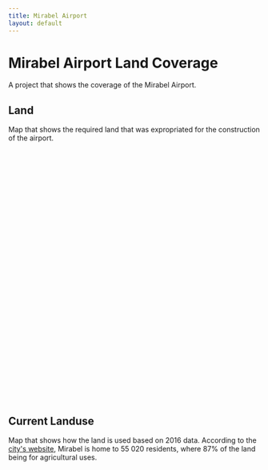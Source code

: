 ```yaml
---
title: Mirabel Airport
layout: default
---
```


# Mirabel Airport Land Coverage
A project that shows the coverage of the Mirabel Airport.

## Land
Map that shows the required land that was expropriated for the construction of the airport.
<div id="mapidmirabel" style="width: 700px; height: 500px">
      <script>
            var mapmirabel = L.map('mapidmirabel').setView([45.657400, -74.075657], 10);
            L.tileLayer('https://api.tiles.mapbox.com/v4/{id}/{z}/{x}/{y}.png?access_token={accessToken}', {
                  attribution: '<a href="https://www.tvanouvelles.ca/2015/10/06/des-images-de-laeroport-rarement-vues">TVA Nouvelles/Des images de laéroport rarement vues</a><br>Map data &copy; <a href="https://www.openstreetmap.org/">OpenStreetMap</a> contributors, <a href="https://creativecommons.org/licenses/by-sa/2.0/">CC-BY-SA</a>, Imagery © <a href="https://www.mapbox.com/">Mapbox</a>',
                  maxZoom: 18,
                  id: 'mapbox.streets',
                  accessToken: 'pk.eyJ1IjoiZ3BlcnJlYXVsdDkxIiwiYSI6ImNqdXJqYmxubTBpbDU0M25wdm5hMnk2dGEifQ.xS5T9S5SvQKL8wiChwUErA'
            }).addTo(mapmirabel)
            var geojsonMirabel = {
                  fillColor: "#a90f32",
                  color: "#a90f32",
                  weight: 1,
                  opacity: 1,
                  fillOpacity: 0.8
            };
            function polystyle(feature) {
                return {
                  fillColor: "#a90f32",
                  weight: 2,
                  opacity: 0.5,
                  color: "#a90f32",
                  fillOpacity: 0.5
                };
            }
            $.getJSON("geo_layers/mirabelairportpoly.geojson",function(data){
                  L.geoJson(data, {
                      style: polystyle
                  }).addTo(mapmirabel);
            });
            var legend = L.control({position: 'bottomleft'});
            legend.onAdd = function (mapmirabel) {
                  var div = L.DomUtil.create('div', 'info legend');/*,
                  labels = ['<strong>Metro</strong>'],
                  categories = ['Line 5'];
                  labels.push(categories);
                  div.innerHTML = labels.join('<br>'); */
                  /*div.innerHTML += "<h4>Metro</h4>";*/
                  div.innerHTML += '<i class="polygon" style="background: #a90f32"></i><span>Mirabel Aiport Land</span><br>';
                  return div
            }
            legend.addTo(mapmirabel);
     </script>
</div>

## Current Landuse
Map that shows how the land is used based on 2016 data. According to the [city's website](https://ville.mirabel.qc.ca/ville/a-propos-de-mirabel), Mirabel is home to 55 020 residents, where 87% of the land being for agricultural uses.
<div id="mapidmirabelclass" style="width: 700px; height: 500px">
      <script>
            var mapmirabelclass = L.map('mapidmirabelclass').setView([45.657400, -74.185657], 10);
            L.tileLayer('https://api.tiles.mapbox.com/v4/{id}/{z}/{x}/{y}.png?access_token={accessToken}', {
                  attribution: '<a href="http://cmm.qc.ca/donnees-et-territoire/observatoire-grand-montreal/produits-cartographiques/donnees-georeferencees/">Utilisation du sol, 2016, Communauté Métropolitaine de Montréal</a><br>Map data &copy; <a href="https://www.openstreetmap.org/">OpenStreetMap</a> contributors, <a href="https://creativecommons.org/licenses/by-sa/2.0/">CC-BY-SA</a>, Imagery © <a href="https://www.mapbox.com/">Mapbox</a>',
                  maxZoom: 18,
                  id: 'mapbox.streets',
                  accessToken: 'pk.eyJ1IjoiZ3BlcnJlYXVsdDkxIiwiYSI6ImNqdXJqYmxubTBpbDU0M25wdm5hMnk2dGEifQ.xS5T9S5SvQKL8wiChwUErA'
            }).addTo(mapmirabelclass)
            var geojsonMirabel = {
                  fillColor: "#a90f32",
                  color: "#a90f32",
                  weight: 1,
                  opacity: 1,
                  fillOpacity: 0.8
            };
            function mirastyle(feature) {
                switch (feature.properties.class){
                  case 'Agricole': return {
                    fillColor: "#a8f8a8",
                    weight: 2,
                    opacity: 0.5,
                    color: "#a8f8a8",
                    fillOpacity: 0.5
                  };
                  case 'Bureau': return {
                    fillColor: "#780000",
                    weight: 2,
                    opacity: 0.5,
                    color: "#780000",
                    fillOpacity: 0.5
                  }
                  case 'Commerciale': return {
                    fillColor: "#fe0001",
                    weight: 2,
                    opacity: 0.5,
                    color: "#fe0001",
                    fillOpacity: 0.5
                  }
                  case 'Golf': return {
                    fillColor: "#08f808",
                    weight: 2,
                    opacity: 0.5,
                    color: "#08f808",
                    fillOpacity: 0.5
                  }
                  case 'Hydrographie': return {
                    fillColor: "#c0feff",
                    weight: 2,
                    opacity: 0.5,
                    color: "#c0feff",
                    fillOpacity: 0.5
                  }
                  case 'Industrie': return {
                    fillColor: "#880888",
                    weight: 2,
                    opacity: 0.5,
                    color: "#880888",
                    fillOpacity: 0.5
                  }
                  case 'Institution économique': return {
                    fillColor: "#78a2ff",
                    weight: 2,
                    opacity: 0.5,
                    color: "#78a2ff",
                    fillOpacity: 0.5
                  }
                  case 'Institution non-économique': return {
                    fillColor: "#96c2ff",
                    weight: 2,
                    opacity: 0.5,
                    color: "#96c2ff",
                    fillOpacity: 0.5
                  }
                  case 'Parc ou espace vert': return {
                    fillColor: "#00a001",
                    weight: 2,
                    opacity: 0.5,
                    color: "#00a001",
                    fillOpacity: 0.5
                  }
                  case 'Residence 1 logement': return {
                    fillColor: "#fee601",
                    weight: 2,
                    opacity: 0.5,
                    color: "#fee601",
                    fillOpacity: 0.5
                  }
                  case 'Residence ou condo 2-4 logements': return {
                    fillColor: "#fecc01",
                    weight: 2,
                    opacity: 0.5,
                    color: "#fecc01",
                    fillOpacity: 0.5
                  }
                  case 'Residence ou condo 25+ logements': return {
                    fillColor: "#fe9a01",
                    weight: 2,
                    opacity: 0.5,
                    color: "#fe9a01",
                    fillOpacity: 0.5
                  }
                  case 'Residence ou condo 5-24 logements': return {
                    fillColor: "#feb401",
                    weight: 2,
                    opacity: 0.5,
                    color: "#feb401",
                    fillOpacity: 0.5
                  }
                  case 'Rue ou ruelle': return {
                    fillColor: "#0c0c0d",
                    weight: 2,
                    opacity: 0.5,
                    color: "#0c0c0d",
                    fillOpacity: 0.5
                  }
                  case 'Stationnement': return {
                    fillColor: "#363636",
                    weight: 2,
                    opacity: 0.5,
                    color: "#363636",
                    fillOpacity: 0.5
                  }
                  case 'Terrain vacant': return {
                    fillColor: "#877878",
                    weight: 2,
                    opacity: 0.5,
                    color: "#877878",
                    fillOpacity: 0.5
                  }
                  case 'Utilité publique': return {
                    fillColor: "#9494a1",
                    weight: 2,
                    opacity: 0.5,
                    color: "#9494a1",
                    fillOpacity: 0.5
                  }
                  case 'Zone aéroportuaire': return {
                    fillColor: "#d67ad0",
                    weight: 2,
                    opacity: 0.5,
                    color: "#d67ad0",
                    fillOpacity: 0.5
                  }
                  case 'Zone ferroviaire': return {
                    fillColor: "#705039",
                    weight: 2,
                    opacity: 0.5,
                    color: "#705039",
                    fillOpacity: 0.5
                  }
                }
            }
            function forEachFeature(feature, layer) {
                var popupContent =  feature.properties.class;
                layer.bindPopup(popupContent);
                //layer.bindTooltip(popupContent);
            }
            $.getJSON("geo_layers/classification_74005-US-2016.geojson",function(data){
                  L.geoJson(data, {
                      style: mirastyle

                  }).addTo(mapmirabelclass);
            });
            var legend = L.control({position: 'bottomleft'});
            legend.onAdd = function (mapmirabelclass) {
                  var div = L.DomUtil.create('div', 'info legend');
                  div.innerHTML += '<i class="polygon" style="background: #a8f8a8"></i><span>Agricole</span><br>';
                  div.innerHTML += '<i class="polygon" style="background: #780000"></i><span>Bureau</span><br>';
                  div.innerHTML += '<i class="polygon" style="background: #fe0001"></i><span>Commerciale</span><br>';
                  div.innerHTML += '<i class="polygon" style="background: #08f808"></i><span>Golf</span><br>';
                  div.innerHTML += '<i class="polygon" style="background: #c0feff"></i><span>Hydrographie</span><br>';
                  div.innerHTML += '<i class="polygon" style="background: #880888"></i><span>Industrie</span><br>';
                  div.innerHTML += '<i class="polygon" style="background: #78a2ff"></i><span>Institution économique</span><br>';
                  div.innerHTML += '<i class="polygon" style="background: #96c2ff"></i><span>Institution non-économique</span><br>';
                  div.innerHTML += '<i class="polygon" style="background: #00a001"></i><span>Parc ou espace vert</span><br>';
                  div.innerHTML += '<i class="polygon" style="background: #fee601"></i><span>Résidence 1 logement</span><br>';
                  div.innerHTML += '<i class="polygon" style="background: #fecc01"></i><span>Residence ou condo 2-4 logements</span><br>';
                  div.innerHTML += '<i class="polygon" style="background: #feb401"></i><span>Residence ou condo 5-24 logements</span><br>';
                  div.innerHTML += '<i class="polygon" style="background: #fe9a01"></i><span>Residence ou condo 25+ logements</span><br>';
                  div.innerHTML += '<i class="polygon" style="background: #0c0c0d"></i><span>Rue ou ruelle</span><br>';
                  div.innerHTML += '<i class="polygon" style="background: #363636"></i><span>Stationnement</span><br>';
                  div.innerHTML += '<i class="polygon" style="background: #877878"></i><span>Terrain vacant</span><br>';
                  div.innerHTML += '<i class="polygon" style="background: #9494a1"></i><span>Utilité publique</span><br>';
                  div.innerHTML += '<i class="polygon" style="background: #d67ad0"></i><span>Zone aéroportuaire</span><br>';
                  div.innerHTML += '<i class="polygon" style="background: #705039"></i><span>Zone ferroviaire</span><br>';
                  return div
            }
            legend.addTo(mapmirabelclass);
     </script>
</div>

## Urban vs Non-urban
Map that shows how the non-urban land use dominates the area.
<div id="mapidmirabelurban" style="width: 700px; height: 500px">
      <script>
            var mapmirabelurban = L.map('mapidmirabelurban').setView([45.657400, -74.185657], 10);
            L.tileLayer('https://api.tiles.mapbox.com/v4/{id}/{z}/{x}/{y}.png?access_token={accessToken}', {
                  attribution: '<a href="http://cmm.qc.ca/donnees-et-territoire/observatoire-grand-montreal/produits-cartographiques/donnees-georeferencees/">Utilisation du sol, 2016, Communauté Métropolitaine de Montréal</a><br>Map data &copy; <a href="https://www.openstreetmap.org/">OpenStreetMap</a> contributors, <a href="https://creativecommons.org/licenses/by-sa/2.0/">CC-BY-SA</a>, Imagery © <a href="https://www.mapbox.com/">Mapbox</a>',
                  maxZoom: 18,
                  id: 'mapbox.streets',
                  accessToken: 'pk.eyJ1IjoiZ3BlcnJlYXVsdDkxIiwiYSI6ImNqdXJqYmxubTBpbDU0M25wdm5hMnk2dGEifQ.xS5T9S5SvQKL8wiChwUErA'
            }).addTo(mapmirabelurban)
            var geojsonMirabel = {
                  fillColor: "#a90f32",
                  color: "#a90f32",
                  weight: 1,
                  opacity: 1,
                  fillOpacity: 0.8
            };
            function miraurbanstyle(feature) {
                return {
                    fillColor: "#b7484b",
                    weight: 2,
                    opacity: 0.5,
                    color: "#b7484b",
                    fillOpacity: 0.5
                  };
            }
            function miranonurbanstyle(feature) {
                return {
                    fillColor: "#ffb947",
                    weight: 2,
                    opacity: 0.5,
                    color: "#ffb947",
                    fillOpacity: 0.5
                  };
            }
            function forEachFeature(feature, layer) {
                var popupContent =  feature.properties.class;
                layer.bindPopup(popupContent);
                //layer.bindTooltip(popupContent);
            }
            $.getJSON("geo_layers/classification_74005-US-2016_urban.geojson",function(data){
                  L.geoJson(data, {
                      style: miraurbanstyle

                  }).addTo(mapmirabelurban);
            });
            $.getJSON("geo_layers/classification_74005-US-2016_nonurban.geojson",function(data){
                  L.geoJson(data, {
                      style: miranonurbanstyle

                  }).addTo(mapmirabelurban);
            });
            var legend = L.control({position: 'bottomleft'});
            legend.onAdd = function (mapmirabelurban) {
                  var div = L.DomUtil.create('div', 'info legend');
                  div.innerHTML += '<i class="polygon" style="background: #b7484b"></i><span>Urban</span><br>';
                  div.innerHTML += '<i class="polygon" style="background: #ffb947"></i><span>Non-urban</span><br>';
                  return div
            }
            legend.addTo(mapmirabelurban);
     </script>
</div>
